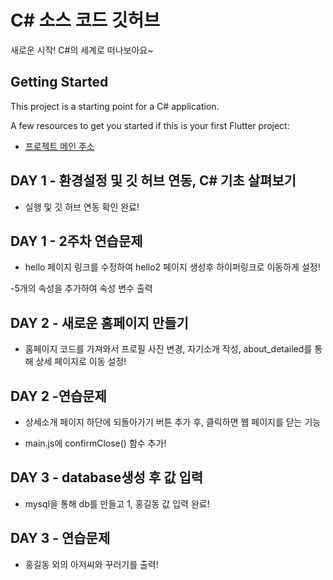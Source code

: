 # C# 소스 코드 깃허브

새로운 시작! C#의 세계로 떠나보아요~

## Getting Started

This project is a starting point for a C# application.

A few resources to get you started if this is your first Flutter project:

- [프로젝트 메인 주소](https://github.com/hobbang666/C_SHARP_PROJECT)

## DAY 1 - 환경설정 및 깃 허브 연동, C# 기초 살펴보기

- 실행 및 깃 허브 연동 확인 완료!

## DAY 1 - 2주차 연습문제

- hello 페이지 링크를 수정하여 hello2 페이지 생성후 하이퍼링크로 이동하게 설정!

-5개의 속성을 추가하여 속성 변수 출력

## DAY 2 - 새로운 홈페이지 만들기

- 홈페이지 코드를 가져와서 프로필 사진 변경, 자기소개 작성, about_detailed를 통해 상세 페이지로 이동 설정!

## DAY 2 -연습문제

- 상세소개 페이지 하단에 되돌아가기 버튼 추가 후, 클릭하면 웹 페이지를 닫는 기능

- main.js에 confirmClose() 함수 추가!

## DAY 3 - database생성 후 값 입력

- mysql을 통해 db를 만들고 1, 홍길동 값 입력 완료!

## DAY 3 - 연습문제

- 홍길동 외의 아저씨와 꾸러기를 출력!